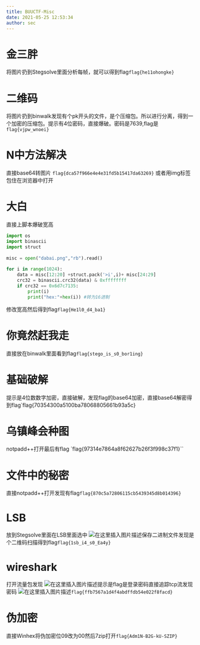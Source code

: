```yaml
---
title: BUUCTF-Misc
date: 2021-05-25 12:53:34
author: sec
---
```

# 金三胖
将图片扔到Stegsolve里面分析每帧，就可以得到flag`flag{he11ohongke}`
# 二维码
将图片扔到binwalk发现有个pk开头的文件，是个压缩包。所以进行分离，得到一个加密的压缩包。提示有4位密码，直接爆破。密码是7639,flag是`flag{vjpw_wnoei}`
# N中方法解决
直接base64转图片
`flag{dca57f966e4e4e31fd5b15417da63269}`
或者用img标签包住在浏览器中打开
# 大白
直接上脚本爆破宽高
```py
import os
import binascii
import struct
 
misc = open("dabai.png","rb").read()
 
for i in range(1024):
    data = misc[12:20] +struct.pack('>i',i)+ misc[24:29]
    crc32 = binascii.crc32(data) & 0xffffffff
    if crc32 == 0x6d7c7135:
        print(i)
        print("hex:"+hex(i)) #转为16进制
```
修改宽高然后得到flag`flag{He1l0_d4_ba1}`

# 你竟然赶我走
直接放在binwalk里面看到flag`flag{stego_is_s0_bor1ing}`

# 基础破解
提示是4位数数字加密，直接破解，发现flag的base64加密，直接base64解密得到flag`flag{70354300a5100ba78068805661b93a5c}

# 乌镇峰会种图
notpadd++打开最后有flag
`flag{97314e7864a8f62627b26f3f998c37f1}``

# 文件中的秘密
直接notpadd++打开发现有flag`flag{870c5a72806115cb5439345d8b014396}`
# LSB
放到Stegsolve里面在LSB里面选中
![在这里插入图片描述](img/2021052511415340.png)保存二进制文件发现是个二维码扫描得到flag`flag{1sb_i4_s0_Ea4y}`

# wireshark
打开流量包发现
![在这里插入图片描述](img/20210525114618330.png)提示是flag是登录密码直接追踪tcp流发现密码
![在这里插入图片描述](img/20210525114703775.png)`flag{ffb7567a1d4f4abdffdb54e022f8facd}`
# 伪加密
直接Winhex将伪加密位09改为00然后7zip打开`flag{Adm1N-B2G-kU-SZIP}`
